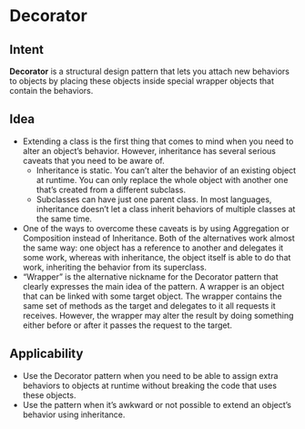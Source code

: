 # Decorator
## Intent
**Decorator** is a structural design pattern that lets you attach new behaviors to objects by placing these objects inside special wrapper objects that contain the behaviors.
## Idea
- Extending a class is the first thing that comes to mind when you need to alter an object’s behavior. However, inheritance has several serious caveats that you need to be aware of.
    + Inheritance is static. You can’t alter the behavior of an existing object at runtime. You can only replace the whole object with another one that’s created from a different subclass.
    + Subclasses can have just one parent class. In most languages, inheritance doesn’t let a class inherit behaviors of multiple classes at the same time.
- One of the ways to overcome these caveats is by using Aggregation or Composition  instead of Inheritance. Both of the alternatives work almost the same way: one object has a reference to another and delegates it some work, whereas with inheritance, the object itself is able to do that work, inheriting the behavior from its superclass.
- “Wrapper” is the alternative nickname for the Decorator pattern that clearly expresses the main idea of the pattern. A wrapper is an object that can be linked with some target object. The wrapper contains the same set of methods as the target and delegates to it all requests it receives. However, the wrapper may alter the result by doing something either before or after it passes the request to the target.
## Applicability
- Use the Decorator pattern when you need to be able to assign extra behaviors to objects at runtime without breaking the code that uses these objects.
- Use the pattern when it’s awkward or not possible to extend an object’s behavior using inheritance.